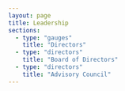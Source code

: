```yaml
---
layout: page
title: Leadership
sections:
  - type: "gauges"
    title: "Directors"
  - type: "directors"
    title: "Board of Directors"
  - type: "directors"
    title: "Advisory Council"
---
```

